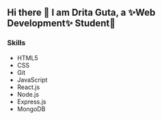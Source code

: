 ## Hi there 👋 I am Drita Guta, a ✨Web Development✨ Student🌱


### Skills
- HTML5
- CSS
- Git
- JavaScript
- React.js
- Node.js
- Express.js
- MongoDB







<!--
- 🔭 I’m currently working on ...
-  I’m currently learning ...
- 👯 I’m looking to collaborate on ...
- 🤔 I’m looking for help with ...
- 💬 Ask me about ...
- 📫 How to reach me: ...
- 😄 Pronouns: ...
- ⚡ Fun fact: ...
-->


